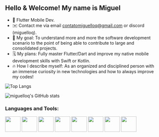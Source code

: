 ## Hello & Welcome! My name is Miguel

- 📱 Flutter Mobile Dev.
- ✉️ Contact me via email contatomiguelloq@gmail.com or discord (miguelloq).
- 🎯 My goal: To understand more and more the software development scenario to the point of being able to contribute to large and consolidated projects.
- 🗓️ My plans: Fully master Flutter/Dart and improve my native mobile development skills with Swift or Kotlin.
- 🔥 How I describe myself: As an organized and disciplined person with an immense curiosity in  new technologies and how to always improve my codes!

![Top Langs](https://github-readme-stats.vercel.app/api/top-langs/?username=miguelloq&layout=compact&theme=dark)

![miguelloq's GitHub stats](https://github-readme-stats.vercel.app/api?username=miguelloq&show_icons=true&theme=dark)

### Languages and Tools:
<div>
<img src="https://cdn.jsdelivr.net/gh/devicons/devicon/icons/flutter/flutter-original.svg" height=50/>
<img src="https://cdn.jsdelivr.net/gh/devicons/devicon/icons/dart/dart-original.svg" height=50/>
<img src="https://cdn.jsdelivr.net/gh/devicons/devicon/icons/java/java-original.svg" height=50/>
<img src="https://cdn.jsdelivr.net/gh/devicons/devicon/icons/python/python-original.svg" height=50 />
<img src="https://cdn.jsdelivr.net/gh/devicons/devicon/icons/android/android-original.svg" height=50/>
<img src="https://cdn.jsdelivr.net/gh/devicons/devicon/icons/mysql/mysql-original-wordmark.svg" height=50/>
<img src="https://cdn.jsdelivr.net/gh/devicons/devicon/icons/firebase/firebase-plain.svg" height=50/>
<img src="https://cdn.jsdelivr.net/gh/devicons/devicon/icons/git/git-plain.svg" height=50/>
</div>
                    


